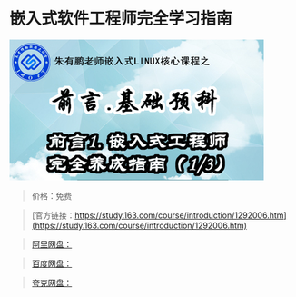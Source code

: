# 嵌入式软件工程师完全学习指南

![img](../../../assets/study163/free/7bf3c074-bd9b-4790-b49a-c5691e33cc60.jpg)

> 价格：免费

> [官方链接：https://study.163.com/course/introduction/1292006.htm](https://study.163.com/course/introduction/1292006.htm)

> [阿里网盘：]()

> [百度网盘：]()

> [夸克网盘：]()
